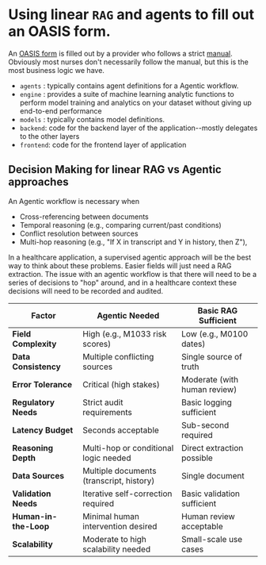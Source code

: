 # Using linear `RAG` and agents to fill out an OASIS form.

An [OASIS form](https://www.cms.gov/files/document/oasis-e1-all-item-508.pdf) is filled out by a provider who follows a strict [manual](https://www.cms.gov/files/document/oasis-e1-manualfinal12-9-2024.pdf-0). Obviously most nurses don't necessarily follow the manual, but this is the most business logic we have.

- `agents` : typically contains agent definitions for a Agentic workflow.
- `engine` : provides a suite of machine learning analytic functions to perform model training and analytics on your dataset without giving up end-to-end performance
- `models` : typically contains model definitions. 
- `backend`: code for the backend layer of the application--mostly delegates to the other layers
- `frontend`: code for the frontend layer of application

## Decision Making for linear RAG vs Agentic approaches

An Agentic workflow  is necessary when 
  - Cross-referencing between documents
  - Temporal reasoning (e.g., comparing current/past conditions)
  - Conflict resolution between sources
  - Multi-hop reasoning (e.g., "If X in transcript and Y in history, then Z"),

In a healthcare application, a supervised agentic approach will be the best way to think about these problems. Easier fields will just need a RAG extraction.
The issue with an agentic workflow is that there will need to be a series of decisions to "hop" around, and in a healthcare context these decisions will need to be recorded and audited.

| Factor                  | Agentic Needed                          | Basic RAG Sufficient                  |
|-------------------------|-----------------------------------------|---------------------------------------|
| **Field Complexity**    | High (e.g., M1033 risk scores)          | Low (e.g., M0100 dates)               |
| **Data Consistency**    | Multiple conflicting sources            | Single source of truth                |
| **Error Tolerance**     | Critical (high stakes)                  | Moderate (with human review)          |
| **Regulatory Needs**    | Strict audit requirements               | Basic logging sufficient              |
| **Latency Budget**      | Seconds acceptable                      | Sub-second required                   |
| **Reasoning Depth**     | Multi-hop or conditional logic needed   | Direct extraction possible            |
| **Data Sources**        | Multiple documents (transcript, history)| Single document                       |
| **Validation Needs**    | Iterative self-correction required      | Basic validation sufficient           |
| **Human-in-the-Loop**   | Minimal human intervention desired      | Human review acceptable               |
| **Scalability**         | Moderate to high scalability needed     | Small-scale use cases                 |
